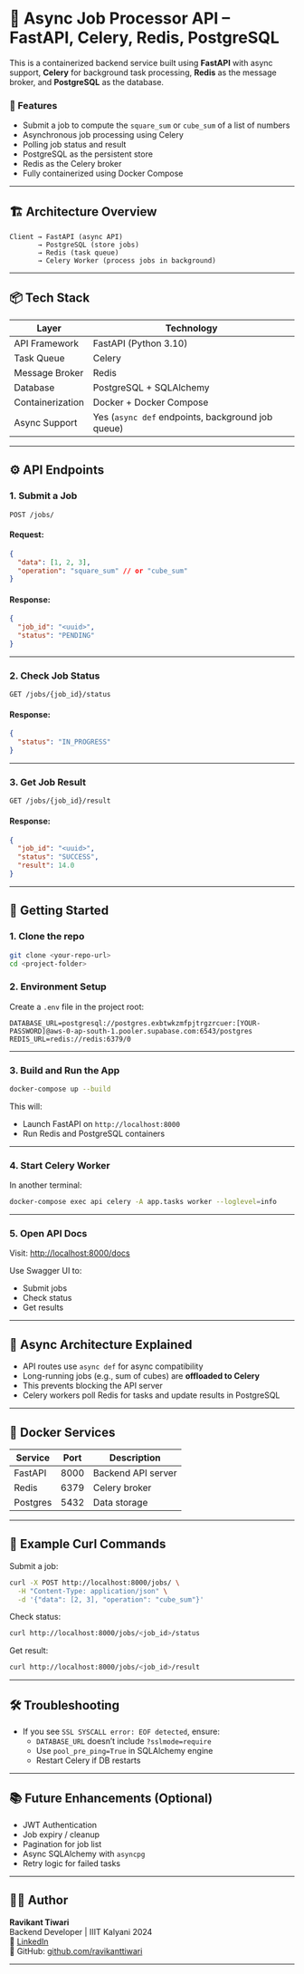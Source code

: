 # 🔧 Async Job Processor API – FastAPI, Celery, Redis, PostgreSQL

This is a containerized backend service built using **FastAPI** with async support, **Celery** for background task processing, **Redis** as the message broker, and **PostgreSQL** as the database.

### 🚀 Features

- Submit a job to compute the `square_sum` or `cube_sum` of a list of numbers
- Asynchronous job processing using Celery
- Polling job status and result
- PostgreSQL as the persistent store
- Redis as the Celery broker
- Fully containerized using Docker Compose

---

## 🏗️ Architecture Overview

```
Client → FastAPI (async API)
       → PostgreSQL (store jobs)
       → Redis (task queue)
       → Celery Worker (process jobs in background)
```

---

## 📦 Tech Stack

| Layer         | Technology              |
|---------------|--------------------------|
| API Framework | FastAPI (Python 3.10)    |
| Task Queue    | Celery                   |
| Message Broker| Redis                    |
| Database      | PostgreSQL + SQLAlchemy  |
| Containerization | Docker + Docker Compose |
| Async Support | Yes (`async def` endpoints, background job queue) |

---

## ⚙️ API Endpoints

### 1. **Submit a Job**
```
POST /jobs/
```

#### Request:
```json
{
  "data": [1, 2, 3],
  "operation": "square_sum" // or "cube_sum"
}
```

#### Response:
```json
{
  "job_id": "<uuid>",
  "status": "PENDING"
}
```

---

### 2. **Check Job Status**
```
GET /jobs/{job_id}/status
```

#### Response:
```json
{
  "status": "IN_PROGRESS"
}
```

---

### 3. **Get Job Result**
```
GET /jobs/{job_id}/result
```

#### Response:
```json
{
  "job_id": "<uuid>",
  "status": "SUCCESS",
  "result": 14.0
}
```

---

## 🚀 Getting Started

### 1. Clone the repo
```bash
git clone <your-repo-url>
cd <project-folder>
```

### 2. Environment Setup

Create a `.env` file in the project root:

```env
DATABASE_URL=postgresql://postgres.exbtwkzmfpjtrgzrcuer:[YOUR-PASSWORD]@aws-0-ap-south-1.pooler.supabase.com:6543/postgres
REDIS_URL=redis://redis:6379/0
```

---

### 3. Build and Run the App

```bash
docker-compose up --build
```

This will:
- Launch FastAPI on `http://localhost:8000`
- Run Redis and PostgreSQL containers

---

### 4. Start Celery Worker

In another terminal:

```bash
docker-compose exec api celery -A app.tasks worker --loglevel=info
```

---

### 5. Open API Docs

Visit: [http://localhost:8000/docs](http://localhost:8000/docs)

Use Swagger UI to:
- Submit jobs
- Check status
- Get results

---

## 🧠 Async Architecture Explained

- API routes use `async def` for async compatibility
- Long-running jobs (e.g., sum of cubes) are **offloaded to Celery**
- This prevents blocking the API server
- Celery workers poll Redis for tasks and update results in PostgreSQL

---

## 🐳 Docker Services

| Service | Port | Description               |
|---------|------|---------------------------|
| FastAPI | 8000 | Backend API server        |
| Redis   | 6379 | Celery broker             |
| Postgres| 5432 | Data storage              |

---

## 🧪 Example Curl Commands

Submit a job:
```bash
curl -X POST http://localhost:8000/jobs/ \
  -H "Content-Type: application/json" \
  -d '{"data": [2, 3], "operation": "cube_sum"}'
```

Check status:
```bash
curl http://localhost:8000/jobs/<job_id>/status
```

Get result:
```bash
curl http://localhost:8000/jobs/<job_id>/result
```

---

## 🛠 Troubleshooting

- If you see `SSL SYSCALL error: EOF detected`, ensure:
  - `DATABASE_URL` doesn’t include `?sslmode=require`
  - Use `pool_pre_ping=True` in SQLAlchemy engine
  - Restart Celery if DB restarts

---

## 📚 Future Enhancements (Optional)

- JWT Authentication
- Job expiry / cleanup
- Pagination for job list
- Async SQLAlchemy with `asyncpg`
- Retry logic for failed tasks

---

## 🧑‍💻 Author

**Ravikant Tiwari**  
Backend Developer | IIIT Kalyani 2024  
💼 [LinkedIn](https://linkedin.com/in/ravikant-tiwari)  
🧠 GitHub: [github.com/ravikanttiwari](https://github.com/ravikanttiwari)

---


